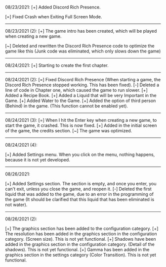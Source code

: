 08/23/2021:
[+] Added Discord Rich Presence. 

[=] Fixed Crash when Exiting Full Screen Mode. 

------------------------


08/23/2021 (2): 
[+] The game intro has been created, which will be played when creating a new game.

[~] Deleted and rewritten the Discord Rich Presence code to optimize the game like this (Junk code was eliminated, which only slows down the game)

-------------------------

08/24/2021:
[+] Starting to create the first chapter.

-------------------------

08/24/2021 (2):
[=] Fixed Discord Rich Presence (When starting a game, the Discord Rich Presence stopped working. This has been fixed).
[-] Deleted a line of code in Chapter one, which caused the game to run slower.
[+] Added a Recipe Book.
[+] Added a Liquid that will be very Important in the Game.
[+] Added Water to the Game.
[+] Added the option of third person (Behind) in the game. (This function cannot be enabled yet). 

-------------------------

08/24/2021 (3):
[=] When I hit the Enter key when creating a new game, to start the game, it crashed. This is now fixed.
[+] Added in the initial screen of the game, the credits section.
[~] The game was optimized.

-------------------------

08/24/2021 (4):

[+] Added Settings menu.  When you click on the menu, nothing happens, because it is not yet developed.

-------------------------

08/26/2021:

[+] Added Settings section. The section is empty, and once you enter, you can't exit, unless you close the game, and reopen it.
[-] Deleted the first liquid that was added to the game, due to an error in the programming of the game (It should be clarified that this liquid that has been eliminated is not water).

-------------------------

08/26/2021 (2):

[+] The graphics section has been added to the configuration category.
[+] The resolution has been added in the graphics section in the configuration category. (Screen size). This is not yet functional.
[+] Shadows have been added in the graphics section in the configuration category. (Detail of the shadows). This is not yet functional.
[+] Gamma has been added in the graphics section in the settings category (Color Transition). This is not yet functional.

